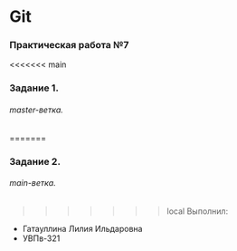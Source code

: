 # Git
### Практическая работа №7
<<<<<<< main
### Задание 1.
###### master-ветка. 
=======
### Задание 2.
###### main-ветка. 
>>>>>>> local
Выполнил:
* Гатауллина Лилия Ильдаровна
* УВПв-321